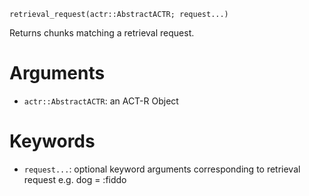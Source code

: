 ```
retrieval_request(actr::AbstractACTR; request...)
```

Returns chunks matching a retrieval request.

# Arguments

  * `actr::AbstractACTR`: an ACT-R Object

# Keywords

  * `request...`: optional keyword arguments corresponding to retrieval request e.g. dog = :fiddo
